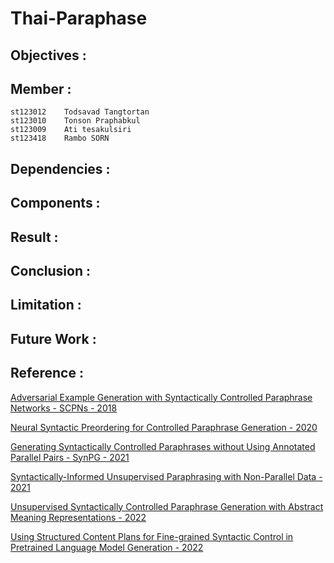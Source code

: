 # Thai-Paraphase
 
## Objectives :

## Member :
```
st123012	Todsavad Tangtortan
st123010	Tonson Praphabkul
st123009    Ati tesakulsiri 
st123418    Rambo SORN
```

## Dependencies :

## Components :

## Result :

## Conclusion :

## Limitation :

## Future Work :

## Reference :
[Adversarial Example Generation with Syntactically Controlled Paraphrase Networks - SCPNs - 2018](https://aclanthology.org/N18-1170/)

[Neural Syntactic Preordering for Controlled Paraphrase Generation - 2020](https://aclanthology.org/2020.acl-main.22/)

[Generating Syntactically Controlled Paraphrases without Using Annotated Parallel Pairs - SynPG - 2021](https://aclanthology.org/2021.eacl-main.88/)

[Syntactically-Informed Unsupervised Paraphrasing with Non-Parallel Data - 2021](https://aclanthology.org/2021.emnlp-main.203/)

[Unsupervised Syntactically Controlled Paraphrase Generation with Abstract Meaning Representations - 2022](https://aclanthology.org/2022.findings-emnlp.111/)

[Using Structured Content Plans for Fine-grained Syntactic Control in Pretrained Language Model Generation - 2022](https://aclanthology.org/2022.coling-1.514/)

